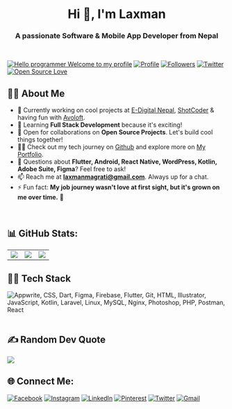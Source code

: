 <h1 align="center">Hi 👋, I'm Laxman</h1>
<h3 align="center">A passionate Software & Mobile App Developer from Nepal</h3><br>

[![Hello programmer Welcome to my profile](https://img.shields.io/badge/Hello_Developers-Welcome-gold.svg?style=flat&logo=github)](https://github.com/itsmelaxman)
[![Profile](https://komarev.com/ghpvc/?username=itsmelaxman&color=blue&style=flat)](https://github.com/itsmelaxman)
[![Followers](https://img.shields.io/github/followers/itsmelaxman?style=social)](https://github.com/itsmelaxman?tab=followers)
[![Twitter](https://img.shields.io/twitter/follow/lmagarati?style=social)](https://github.com/lmagarati?tab=followers)
[![Open Source Love](https://badges.frapsoft.com/os/v2/open-source.svg?v=103)](https://github.com/itsmelaxman)

## 🙋‍♂️ About Me

- 🔭 Currently working on cool projects at [E-Digital Nepal](https://github.com/edigitalnepal), [ShotCoder](https://github.com/ShotCoder-Tech) & having fun with [Avoloft](https://github.com/avoloft).
- 🌱 Learning **Full Stack Development** because it's exciting!
- 👯 Open for collaborations on **Open Source Projects**. Let's build cool things together!
- 👨‍💻 Check out my tech journey on [Github](https://github.com/itsmelaxman) and explore more on [My Portfolio](https://magaratilaxman.com.np).
- 💬 Questions about **Flutter, Android, React Native, WordPress, Kotlin, Adobe Suite, Figma**? Feel free to ask!
- 📫 Reach me at **laxmanmagrati@gmail.com**. Always up for a chat.
- ⚡ Fun fact: **My job journey wasn't love at first sight, but it's grown on me over time.** 🚀
<br>

## 📊 GitHub Stats:
<table cellpadding="0">
  <tr style="padding: 0">
    <td valign="top"><img src="https://github-readme-stats.vercel.app/api?username=itsmelaxman&count_private=true&show_icons=true&theme=nord&bg_color=0,2A3554,355B72,467281&hide_border=true"/> </td>
    <td valign="top"><img  src="https://github-readme-streak-stats.herokuapp.com/?user=itsmelaxman&theme=nord&bg_color=0,2A3554,355B72,467281&hide_border=true"/> </td>
    <td valign="top"><img  src="https://github-readme-stats.vercel.app/api/top-langs/?username=itsmelaxman&layout=compact&hide=Jupyter%20Notebook&langs_count=8&theme=nord&bg_color=0,2A3554,355B72,467281&hide_border=true"/> </td>
  </tr>
</table>

## 👨‍💻 Tech Stack
<img src="https://skillicons.dev/icons?i=dart,flutter,firebase,appwrite,git,html,css,illustrator,js,kotlin,laravel,linux,mysql,nginx,photoshop,php,postman,react,figma,xd,vscode" title="Appwrite, CSS, Dart, Figma, Firebase, Flutter, Git, HTML, Illustrator, JavaScript, Kotlin, Laravel, Linux, MySQL, Nginx, Photoshop, PHP, Postman, React" /> <br><br>

## ✍️ Random Dev Quote
![](https://quotes-github-readme.vercel.app/api?type=horizontal&theme=radical)

## 🌐 Connect Me:
[![Facebook](https://img.shields.io/badge/Facebook-%231877F2.svg?logo=Facebook&logoColor=white)](https://facebook.com/lmagarati) 
[![Instagram](https://img.shields.io/badge/Instagram-%23E4405F.svg?logo=Instagram&logoColor=white)](https://instagram.com/lmagarati) 
[![LinkedIn](https://img.shields.io/badge/LinkedIn-%230077B5.svg?logo=linkedin&logoColor=white)](https://linkedin.com/in/lmagarati) 
[![Pinterest](https://img.shields.io/badge/Pinterest-%23E60023.svg?logo=Pinterest&logoColor=white)](https://pinterest.com/lmagarati) 
[![Twitter](https://img.shields.io/badge/Twitter-%231DA1F2.svg?logo=Twitter&logoColor=white)](https://twitter.com/lmagarati) 
[![Gmail](https://img.shields.io/badge/Gmail-%231DA1F2.svg?logo=Gmail&logoColor=white)](mailto:laxmanmagrati@gmail.com) 

